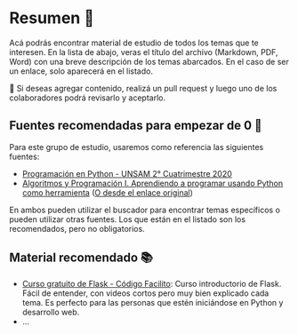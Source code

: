 # Resumen 📝
Acá podrás encontrar material de estudio de todos los temas que te interesen. En la lista de abajo, veras el título del archivo (Markdown, PDF, Word) con una breve descripción de los temas abarcados. En el caso de ser un enlace, solo aparecerá en el listado.

📌 Si deseas agregar contenido, realizá un pull request y luego uno de los colaboradores podrá revisarlo y aceptarlo.

## Fuentes recomendadas para empezar de 0 🐍
Para este grupo de estudio, usaremos como referencia las siguientes fuentes:
- [Programación en Python - UNSAM 2° Cuatrimestre 2020](https://github.com/python-unsam/UNSAM_2020c2_Python/tree/master/Notas)
- [Algoritmos y Programación I. Aprendiendo a programar usando Python como herramienta](https://github.com/JaviCeRodriguez/py-study-group/blob/main/apuntes/apunte%20PYTHON.pdf) ([O desde el enlace original](http://materias.fi.uba.ar/7501/apunte%20PYTHON.pdf))

En ambos pueden utilizar el buscador para encontrar temas específicos o pueden utilizar otras fuentes. Los que están en el listado son los recomendados, pero no obligatorios.


## Material recomendado 📚
- [Curso gratuito de Flask - Código Facilito](https://codigofacilito.com/cursos/flask): Curso introductorio de Flask. Fácil de entender, con videos cortos pero muy bien explicado cada tema. Es perfecto para las personas que estén iniciándose en Python y desarrollo web.
- ...
